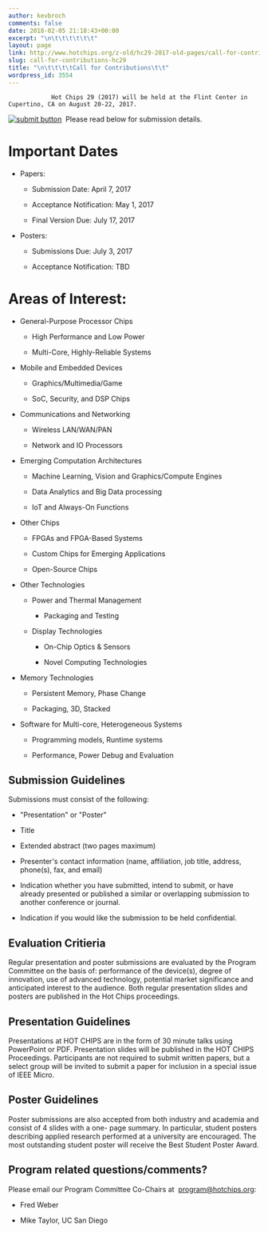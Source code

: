 ```yaml
---
author: kevbroch
comments: false
date: 2018-02-05 21:18:43+00:00
excerpt: "\n\t\t\t\t\t\t"
layout: page
link: http://www.hotchips.org/z-old/hc29-2017-old-pages/call-for-contributions-hc29/
slug: call-for-contributions-hc29
title: "\n\t\t\t\tCall for Contributions\t\t"
wordpress_id: 3554
---
```



				Hot Chips 29 (2017) will be held at the Flint Center in Cupertino, CA on August 20-22, 2017.
[![submit button](http://www.hotchips.org/wp-content/uploads/2016/02/red-submit-button-md.png)](https://www.softconf.com/h/hotchips29/)  Please read below for submission details.


# Important Dates





 	
  * Papers:

 	
    * Submission Date: April 7, 2017

 	
    * Acceptance Notification: May 1, 2017

 	
    * Final Version Due: July 17, 2017




 	
  * Posters:

 	
    * Submissions Due: July 3, 2017

 	
    * Acceptance Notification: TBD







# Areas of Interest:





 	
  * General-Purpose Processor Chips

 	
    * High Performance and Low Power

 	
    * Multi-Core, Highly-Reliable Systems




 	
  * Mobile and Embedded Devices

 	
    * Graphics/Multimedia/Game

 	
    * SoC, Security, and DSP Chips




 	
  * Communications and Networking

 	
    * Wireless LAN/WAN/PAN

 	
    * Network and IO Processors




 	
  * Emerging Computation Architectures

 	
    * Machine Learning, Vision and Graphics/Compute Engines

 	
    * Data Analytics and Big Data processing

 	
    * IoT and Always-On Functions




 	
  * Other Chips

 	
    * FPGAs and FPGA-Based Systems

 	
    * Custom Chips for Emerging Applications

 	
    * Open-Source Chips




 	
  * Other Technologies

 	
    * Power and Thermal Management

 	
      * Packaging and Testing




 	
    * Display Technologies

 	
      * On-Chip Optics & Sensors

 	
      * Novel Computing Technologies







 	
  * Memory Technologies

 	
    * Persistent Memory, Phase Change

 	
    * Packaging, 3D, Stacked




 	
  * Software for Multi-core, Heterogeneous Systems

 	
    * Programming models, Runtime systems

 	
    * Performance, Power Debug and Evaluation







## Submission Guidelines


Submissions must consist of the following:



 	
  * "Presentation" or "Poster"

 	
  * Title

 	
  * Extended abstract (two pages maximum)

 	
  * Presenter's contact information (name, affiliation, job title, address, phone(s), fax, and email)

 	
  * Indication whether you have submitted, intend to submit, or have already presented or published a similar or overlapping submission to another conference or journal.

 	
  * Indication if you would like the submission to be held confidential.




## Evaluation Critieria


Regular presentation and poster submissions are evaluated by the Program Committee on the basis of: performance of the device(s), degree of innovation, use of advanced technology, potential market significance and anticipated interest to the audience. Both regular presentation slides and posters are published in the Hot Chips proceedings.


## Presentation Guidelines


Presentations at HOT CHIPS are in the form of 30 minute talks using PowerPoint or PDF. Presentation slides will be published in the HOT CHIPS Proceedings. Participants are not required to submit written papers, but a select group will be invited to submit a paper for inclusion in a special issue of IEEE Micro.


## Poster Guidelines


Poster submissions are also accepted from both industry and academia and consist of 4 slides with a one- page summary. In particular, student posters describing applied research performed at a university are encouraged. The most outstanding student poster will receive the Best Student Poster Award.


## Program related questions/comments?


Please email our Program Committee Co-Chairs at  [program@hotchips.org](mailto:program@hotchips.org):



 	
  * Fred Weber

 	
  * Mike Taylor, UC San Diego

		
